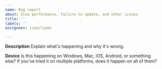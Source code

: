 ```yaml
---
name: Bug report
about: Slow performance, failure to update, and other issues
title: ''
labels: ''
assignees: isaaclyman

---
```


**Description**
Explain what's happening and why it's wrong.

**Device**
Is this happening on Windows, Mac, iOS, Android, or something else? If you've tried it on multiple platforms, does it happen on all of them?
